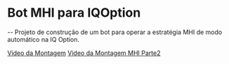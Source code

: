 # Bot MHI para IQOption
--
Projeto de construção de um bot para operar a estratégia MHI de modo automático na IQ Option.

[Video da Montagem](https://youtu.be/_PKqW_NxkqY)
[Video da Montagem MHI Parte2](https://youtu.be/RpkF1j3RAds)
